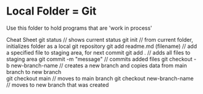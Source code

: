 # Local Folder = Git
Use this folder to hold programs that are 'work in process'

Cheat Sheet
git status // shows current status
git init // from current folder, initializes folder as a local git repository
git add readme.md (filename) // add a specified file to staging area, for next commit
git add . // adds all files to staging area
git commit -m "message" // commits added files
git checkout -b new-branch-name // creates a new branch and copies data from main branch to new branch  
git checkout main // moves to main branch
git checkout new-branch-name // moves to new branch that was created


